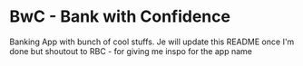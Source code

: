 # BwC - Bank with Confidence

Banking App with bunch of cool stuffs. Je will update this README once I'm done but shoutout to RBC - for giving me inspo for the app name 

